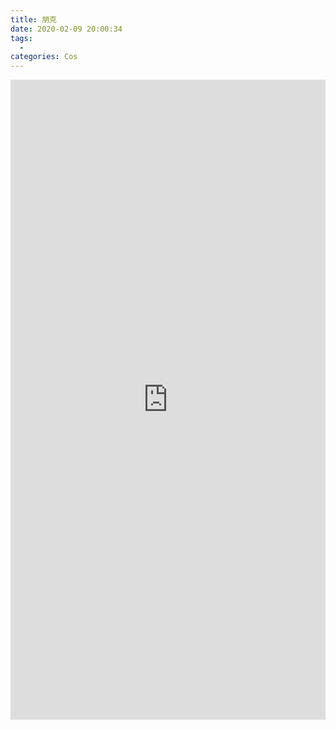 ```yaml
---
title: 朋克
date: 2020-02-09 20:00:34
tags:
  -
categories: Cos
---
```


<iframe style="border: 0; width: 100%; height: 1024px;" src="https://t.bilibili.com/h5/dynamic/detail/54486363?tab=1&type=2"/>
